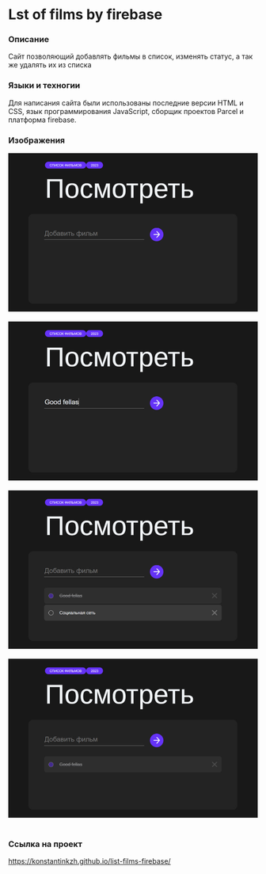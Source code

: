 # Lst of films by firebase
### Описание
Сайт позволяющий добавлять фильмы в список, изменять статус, а так же удалять их из списка

### Языки и техногии
Для написания сайта были использованы последние версии HTML и CSS, язык программирования JavaScript, сборщик проектов Parcel и платформа firebase.

### Изображения
<div class="container" style="display: flex; justify-content: center; flex-direction: column; width: 100%;">
    <img style="margin-bottom: 20px;" src="/images-for-readme/img1.png" width="100%">
    <img style="margin-bottom: 20px;" src="/images-for-readme/img2.png" width="100%">
    <img style="margin-bottom: 20px;" src="/images-for-readme/img3.png" width="100%">
    <img style="margin-bottom: 20px;" src="/images-for-readme/img4.png" width="100%">
</div>

### Ссылка на проект
https://konstantinkzh.github.io/list-films-firebase/